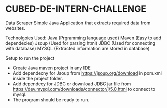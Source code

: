 # CUBED-DE-INTERN-CHALLENGE

Data Scraper
Simple Java Application that extracts required data from websites.

Technolgoies Used:
Java (Prgramming language used)
Maven (Easy to add dependecies)
Jsoup (Used for parsing html)
JDBC  (Used for connecting with database)
MYSQL (Extracted information are stored in database)

Setup to run the project

- Create Java maven project in any IDE
- Add dependecny for Jsoup from https://jsoup.org/download in pom.xml inside the project folder.
- Add dependecy for JDBC or download JDBC jar file from https://dev.mysql.com/downloads/connector/j/5.0.html to connect to mysql.
- The program should be ready to run.



